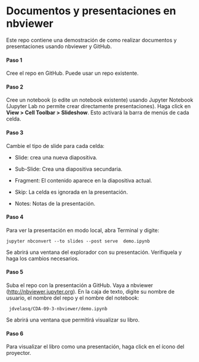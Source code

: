 # Documentos y presentaciones en nbviewer

Este repo contiene una demostración de como realizar documentos y presentaciones usando nbviewer y GitHub.

#### Paso 1

Cree el repo en GitHub. Puede usar un repo existente.

#### Paso 2

Cree un notebook (o edite un notebook existente) usando Jupyter Notebook (Jupyter Lab no permite crear directamente presentaciones). Haga click en **View > Cell Toolbar > Slideshow**. Esto activará la barra de menús de cada celda. 

#### Paso 3

Cambie el tipo de slide para cada celda:

* Slide: crea una nueva diapositiva.


* Sub-Slide: Crea una diapositiva secundaria.


* Fragment: El contenido aparece en la diapositiva actual.


* Skip: La celda es ignorada en la presentación.


* Notes: Notas de la presentación.


#### Paso 4

Para ver la presentación en modo local, abra Terminal y digite:

    jupyter nbconvert --to slides --post serve  demo.ipynb
    
Se abrirá una ventana del explorador con su presentación. Verifiquela y haga los cambios necesarios.


#### Paso 5

Suba el repo con la presentación a GitHub. Vaya a nbviewer (http://nbviewer.jupyter.org). En la caja de texto, digite su nombre de usuario, el nombre del repo y el nombre del notebook:

     jdvelasq/CDA-09-3-nbviewer/demo.ipynb
     
Se abrirá una ventana que permitirá visualizar su libro.

#### Paso 6

Para visualizar el libro como una presentación, haga click en el ícono del proyector.







